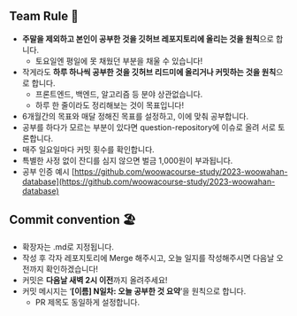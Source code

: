 ## Team Rule 🌈
- **주말을 제외하고 본인이 공부한 것을 깃허브 레포지토리에 올리는 것을 원칙**으로 합니다.
    - 토요일엔 평일에 못 채웠던 부분을 채울 수 있습니다!
- 작게라도 **하루 하나씩 공부한 것을 깃허브 리드미에 올리거나 커밋하는 것을 원칙**으로 합니다.
    - 프론트엔드, 백엔드, 알고리즘 등 분야 상관없습니다.
    - 하루 한 줄이라도 정리해보는 것이 목표입니다!
- 6개월간의 목표와 매달 정해진 목표를 설정하고, 이에 맞춰 공부합니다.
- 공부를 하다가 모르는 부분이 있다면 question-repository에 이슈로 올려 서로 토론합니다.
- 매주 일요일마다 커밋 횟수를 확인합니다.
- 특별한 사정 없이 잔디를 심지 않으면 벌금 1,000원이 부과됩니다.
- 공부 인증 예시
    [https://github.com/woowacourse-study/2023-woowahan-database](https://github.com/woowacourse-study/2023-woowahan-database)

## Commit convention 🏖
- 확장자는 .md로 지정됩니다.
- 작성 후 각자 레포지토리에 Merge 해주시고, 오늘 일지를 작성해주시면 다음날 오전까지 확인하겠습니다!
- 커밋은 **다음날 새벽 2시 이전**까지 올려주세요!
- 커밋 메시지는 ‘**[이름] N일차: 오늘 공부한 것 요약**’을 원칙으로 합니다.
    - PR 제목도 동일하게 설정합니다.
